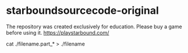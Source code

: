 # starboundsourcecode-original
The repository was created exclusively for education. Please buy a game before using it. https://playstarbound.com/

cat ./filename.part_* > ./filename
